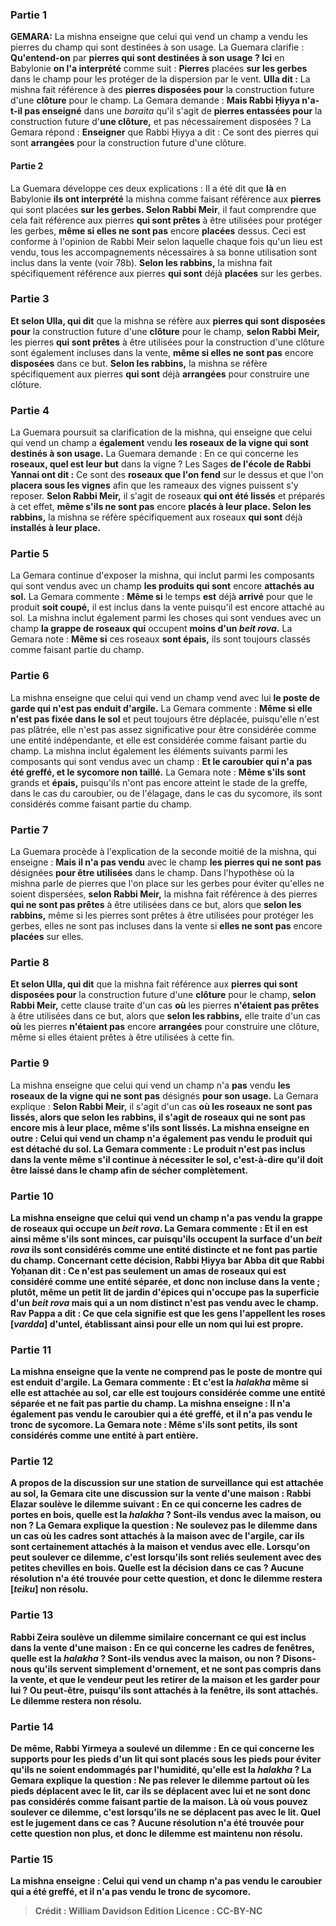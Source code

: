 
### Partie 1
<strong>GEMARA:</strong> La mishna enseigne que celui qui vend un champ a vendu les pierres du champ qui sont destinées à son usage. La Guemara clarifie : <b>Qu'entend-on</b> par <b>pierres qui sont destinées à son usage ? Ici</b> en Babylonie <b>on l'a interprété</b> comme suit : <b>Pierres</b> placées <b>sur les gerbes</b> dans le champ pour les protéger de la dispersion par le vent. <b>Ulla dit :</b> La mishna fait référence à des <b>pierres disposées pour</b> la construction future d'une <b>clôture</b> pour le champ. La Gemara demande : <b>Mais Rabbi Ḥiyya n'a-t-il pas enseigné</b> dans une <i>baraita</i> qu'il s'agit de <b>pierres entassées pour</b> la construction future d'<b>une clôture,</b> et pas nécessairement disposées ? La Gemara répond : <b>Enseigner</b> que Rabbi Ḥiyya a dit : Ce sont des pierres qui sont <b>arrangées</b> pour la construction future d'une clôture.

#### Partie 2
La Guemara développe ces deux explications : Il a été dit que <b>là</b> en Babylonie <b>ils ont interprété</b> la mishna comme faisant référence aux <b>pierres</b> qui sont placées <b>sur les gerbes. Selon Rabbi Meir</b>, il faut comprendre que cela fait référence aux pierres <b>qui sont prêtes</b> à être utilisées pour protéger les gerbes, <b>même si elles ne sont pas</b> encore <b>placées</b> dessus. Ceci est conforme à l'opinion de Rabbi Meir selon laquelle chaque fois qu'un lieu est vendu, tous les accompagnements nécessaires à sa bonne utilisation sont inclus dans la vente (voir 78b). <b>Selon les rabbins,</b> la mishna fait spécifiquement référence aux pierres <b>qui sont</b> déjà <b>placées</b> sur les gerbes.

### Partie 3
<b>Et selon Ulla, qui dit</b> que la mishna se réfère aux <b>pierres qui sont disposées pour</b> la construction future d'une <b>clôture</b> pour le champ, <b>selon Rabbi Meir,</b> les pierres <b>qui sont prêtes</b> à être utilisées pour la construction d'une clôture sont également incluses dans la vente, <b>même si elles ne sont pas</b> encore <b>disposées</b> dans ce but. <b>Selon les rabbins,</b> la mishna se réfère spécifiquement aux pierres <b>qui sont</b> déjà <b>arrangées</b> pour construire une clôture.

### Partie 4
La Guemara poursuit sa clarification de la mishna, qui enseigne que celui qui vend un champ a <b>également</b> vendu <b>les roseaux de la vigne qui sont destinés à son usage.</b> La Guemara demande : En ce qui concerne les <b>roseaux, quel est leur but</b> dans la vigne ? Les Sages <b>de l'école de Rabbi Yannai ont dit :</b> Ce sont des <b>roseaux que l'on fend</b> sur le dessus et que l'on <b>placera sous les vignes</b> afin que les rameaux des vignes puissent s'y reposer. <b>Selon Rabbi Meir,</b> il s'agit de roseaux <b>qui ont été lissés</b> et préparés à cet effet, <b>même s'ils ne sont pas</b> encore <b>placés à leur place. Selon les rabbins,</b> la mishna se réfère spécifiquement aux roseaux <b>qui sont</b> déjà <b>installés à leur place.</b>

### Partie 5
La Gemara continue d'exposer la mishna, qui inclut parmi les composants qui sont vendus avec un champ <b>les produits qui sont</b> encore <b>attachés au sol.</b> La Gemara commente : <b>Même si</b> le temps <b>est</b> déjà <b>arrivé</b> pour que le produit <b>soit coupé,</b> il est inclus dans la vente puisqu'il est encore attaché au sol. La mishna inclut également parmi les choses qui sont vendues avec un champ <b>la grappe de roseaux qui</b> occupent <b>moins d'un <i>beit rova</i>.</b> La Gemara note : <b>Même si</b> ces roseaux <b>sont épais,</b> ils sont toujours classés comme faisant partie du champ.

### Partie 6
La mishna enseigne que celui qui vend un champ vend avec lui <b>le poste de garde qui n'est pas enduit d'argile.</b> La Gemara commente : <b>Même si elle n'est pas fixée dans le sol</b> et peut toujours être déplacée, puisqu'elle n'est pas plâtrée, elle n'est pas assez significative pour être considérée comme une entité indépendante, et elle est considérée comme faisant partie du champ. La mishna inclut également les éléments suivants parmi les composants qui sont vendus avec un champ : <b>Et le caroubier qui n'a pas été greffé, et le sycomore non taillé.</b> La Gemara note : <b>Même s'ils sont</b> grands et <b>épais,</b> puisqu'ils n'ont pas encore atteint le stade de la greffe, dans le cas du caroubier, ou de l'élagage, dans le cas du sycomore, ils sont considérés comme faisant partie du champ.

### Partie 7
La Guemara procède à l'explication de la seconde moitié de la mishna, qui enseigne : <b>Mais il n'a pas vendu</b> avec le champ <b>les pierres qui ne sont pas</b> désignées <b>pour être utilisées</b> dans le champ. Dans l'hypothèse où la mishna parle de pierres que l'on place sur les gerbes pour éviter qu'elles ne soient dispersées, <b>selon Rabbi Meir,</b> la mishna fait référence à des pierres <b>qui ne sont pas prêtes</b> à être utilisées dans ce but, alors que <b>selon les rabbins,</b> même si les pierres sont prêtes à être utilisées pour protéger les gerbes, elles ne sont pas incluses dans la vente si <b>elles ne sont pas</b> encore <b>placées</b> sur elles.

### Partie 8
<b>Et selon Ulla, qui dit</b> que la mishna fait référence aux <b>pierres qui sont disposées pour</b> la construction future d'une <b>clôture</b> pour le champ, <b>selon Rabbi Meir,</b> cette clause traite d'un cas <b>où</b> les pierres <b>n'étaient pas prêtes</b> à être utilisées dans ce but, alors que <b>selon les rabbins,</b> elle traite d'un cas <b>où</b> les pierres <b>n'étaient pas</b> encore <b>arrangées</b> pour construire une clôture, même si elles étaient prêtes à être utilisées à cette fin.

### Partie 9
La mishna enseigne que celui qui vend un champ n'a <b>pas</b> vendu <b>les roseaux de la vigne qui ne sont pas</b> désignés <b>pour son usage.</b> La Gemara explique : <b>Selon Rabbi Meir,</b> il s'agit d'un cas <b>où les roseaux <b>ne sont pas lissés,</b> alors que <b>selon les rabbins,</b> il s'agit de roseaux <b>qui ne sont pas</b> encore <b>mis à leur place,</b> même s'ils sont lissés. La mishna enseigne en outre : Celui qui vend un champ n'a également <b>pas</b> vendu <b>le produit qui est détaché du sol.</b> La Gemara commente : Le produit n'est pas inclus dans la vente <b>même s'il</b> continue à <b>nécessiter le sol,</b> c'est-à-dire qu'il doit être laissé dans le champ afin de sécher complètement.

### Partie 10
La mishna enseigne que celui qui vend un champ n'a <b>pas</b> vendu <b>la grappe de roseaux qui</b> occupe <b>un <i>beit rova</i>.</b> La Gemara commente : <b>Et</b> il en est ainsi <b>même s'ils sont minces,</b> car puisqu'ils occupent la surface d'un <i>beit rova</i> ils sont considérés comme une entité distincte et ne font pas partie du champ. Concernant cette décision, <b>Rabbi Ḥiyya bar Abba dit</b> que <b>Rabbi Yoḥanan dit : </b> Ce n'est <b>pas seulement un amas de roseaux</b> qui est considéré comme une entité séparée, et donc non incluse dans la vente ; <b>plutôt, même un petit lit de jardin d'épices</b> qui n'occupe pas la superficie d'un <i>beit rova</i> <b>mais qui a un nom distinct n'est pas vendu</b> avec <b>le champ. <b>Rav Pappa a dit :</b> Ce que <b>cela</b> signifie est <b>que</b> les gens <b>l'appellent les roses [<i>vardda</i>] d'untel,</b> établissant ainsi pour elle un nom qui lui est propre.

### Partie 11
La mishna enseigne que la vente ne comprend <b>pas</b> <b>le poste de montre qui est enduit d'argile.</b> La Gemara commente : <b>Et</b> c'est la <i>halakha</i> <b>même si elle est attachée au sol,</b> car elle est toujours considérée comme une entité séparée et ne fait pas partie du champ. La mishna enseigne : Il n'a également <b>pas</b> vendu <b>le caroubier qui a été greffé, et</b> il n'a <b>pas</b> vendu <b>le tronc de sycomore.</b> La Gemara note : <b>Même s'ils sont petits,</b> ils sont considérés comme une entité à part entière.

### Partie 12
A propos de la discussion sur une station de surveillance qui est attachée au sol, la Gemara cite une discussion sur la vente d'une maison : <b>Rabbi Elazar soulève le dilemme suivant : </b> En ce qui concerne les <b>cadres de portes en bois, quelle est</b> la <i>halakha</i> ? Sont-ils vendus avec la maison, ou non ? La Gemara explique la question : <b>Ne soulevez pas le dilemme</b> dans un cas <b>où</b> les cadres <b>sont attachés</b> à la maison <b>avec de l'argile, car ils sont</b> certainement <b>attachés</b> à la maison et vendus avec elle. <b>Lorsqu'on peut soulever ce dilemme, c'est lorsqu'ils sont reliés</b> seulement <b>avec des petites chevilles en bois. Quelle</b> est la décision dans ce cas ? Aucune résolution n'a été trouvée pour cette question, et donc le dilemme <b>restera [<i>teiku</i>]</b> non résolu.

### Partie 13
<b>Rabbi Zeira soulève</b> un <b>dilemme similaire</b> concernant ce qui est inclus dans la vente d'une maison : En ce qui concerne les <b>cadres de fenêtres, quelle est</b> la <i>halakha</i> ? Sont-ils vendus avec la maison, ou non ? <b>Disons-nous</b> qu'ils servent simplement</b> d'<b>ornement,</b> et ne sont pas compris dans la vente, et que le vendeur peut les retirer de la maison et les garder pour lui ? <b>Ou peut-être, puisqu'ils sont attachés</b> à la fenêtre, <b>ils sont attachés.</b> Le dilemme <b>restera</b> non résolu.

### Partie 14
De même, <b>Rabbi Yirmeya a soulevé un dilemme :</b> En ce qui concerne les <b>supports pour les pieds d'un lit</b> qui sont placés sous les pieds pour éviter qu'ils ne soient endommagés par l'humidité, <b>qu'elle est</b> la <i>halakha</i> ? La Gemara explique la question : <b>Ne pas relever le dilemme partout où</b> les pieds <b>déplacent</b> avec <b>le lit, <b>car ils se déplacent</b> avec lui et ne sont donc pas considérés comme faisant partie de la maison. <b>Là où vous pouvez soulever ce dilemme, c'est lorsqu'ils ne se déplacent pas</b> avec le lit. <b>Quel</b> est le jugement dans ce cas ? Aucune résolution n'a été trouvée pour cette question non plus, et donc le dilemme <b>est maintenu</b> non résolu.

### Partie 15
La mishna enseigne : Celui qui vend un champ n'a <b>pas</b> vendu <b>le caroubier qui a été greffé, et</b> il n'a <b>pas</b> vendu <b>le tronc de sycomore.</b>

>Crédit : William Davidson Edition
>Licence : CC-BY-NC